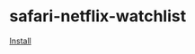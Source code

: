 safari-netflix-watchlist
========================

[Install](http://tlj.no/netflix/NetflixWatchlist.safariextz)
